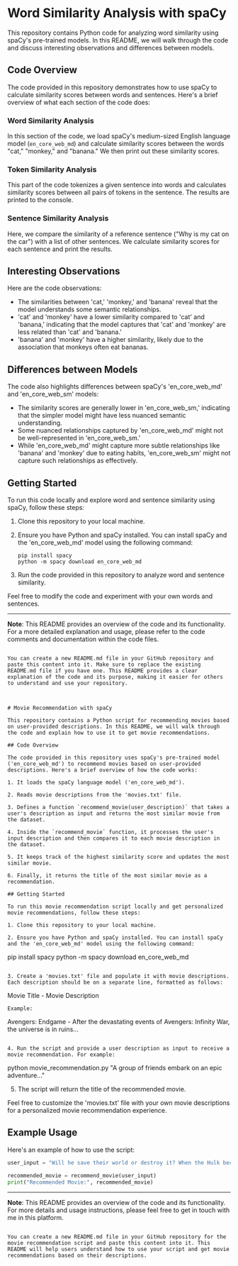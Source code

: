 
# Word Similarity Analysis with spaCy

This repository contains Python code for analyzing word similarity using spaCy's pre-trained models. In this README, we will walk through the code and discuss interesting observations and differences between models.

## Code Overview

The code provided in this repository demonstrates how to use spaCy to calculate similarity scores between words and sentences. Here's a brief overview of what each section of the code does:

### Word Similarity Analysis

In this section of the code, we load spaCy's medium-sized English language model (`en_core_web_md`) and calculate similarity scores between the words "cat," "monkey," and "banana." We then print out these similarity scores.

### Token Similarity Analysis

This part of the code tokenizes a given sentence into words and calculates similarity scores between all pairs of tokens in the sentence. The results are printed to the console.

### Sentence Similarity Analysis

Here, we compare the similarity of a reference sentence ("Why is my cat on the car") with a list of other sentences. We calculate similarity scores for each sentence and print the results.

## Interesting Observations

Here are the code observations:

- The similarities between 'cat,' 'monkey,' and 'banana' reveal that the model understands some semantic relationships.
- 'cat' and 'monkey' have a lower similarity compared to 'cat' and 'banana,' indicating that the model captures that 'cat' and 'monkey' are less related than 'cat' and 'banana.'
- 'banana' and 'monkey' have a higher similarity, likely due to the association that monkeys often eat bananas.

## Differences between Models

The code also highlights differences between spaCy's 'en_core_web_md' and 'en_core_web_sm' models:

- The similarity scores are generally lower in 'en_core_web_sm,' indicating that the simpler model might have less nuanced semantic understanding.
- Some nuanced relationships captured by 'en_core_web_md' might not be well-represented in 'en_core_web_sm.'
- While 'en_core_web_md' might capture more subtle relationships like 'banana' and 'monkey' due to eating habits, 'en_core_web_sm' might not capture such relationships as effectively.

## Getting Started

To run this code locally and explore word and sentence similarity using spaCy, follow these steps:

1. Clone this repository to your local machine.

2. Ensure you have Python and spaCy installed. You can install spaCy and the 'en_core_web_md' model using the following command:
   ```
   pip install spacy
   python -m spacy download en_core_web_md
   ```

3. Run the code provided in this repository to analyze word and sentence similarity.

Feel free to modify the code and experiment with your own words and sentences.

---

**Note**: This README provides an overview of the code and its functionality. For a more detailed explanation and usage, please refer to the code comments and documentation within the code files.

```

You can create a new README.md file in your GitHub repository and paste this content into it. Make sure to replace the existing README.md file if you have one. This README provides a clear explanation of the code and its purpose, making it easier for others to understand and use your repository.



# Movie Recommendation with spaCy

This repository contains a Python script for recommending movies based on user-provided descriptions. In this README, we will walk through the code and explain how to use it to get movie recommendations.

## Code Overview

The code provided in this repository uses spaCy's pre-trained model ('en_core_web_md') to recommend movies based on user-provided descriptions. Here's a brief overview of how the code works:

1. It loads the spaCy language model ('en_core_web_md').

2. Reads movie descriptions from the 'movies.txt' file.

3. Defines a function `recommend_movie(user_description)` that takes a user's description as input and returns the most similar movie from the dataset.

4. Inside the `recommend_movie` function, it processes the user's input description and then compares it to each movie description in the dataset.

5. It keeps track of the highest similarity score and updates the most similar movie.

6. Finally, it returns the title of the most similar movie as a recommendation.

## Getting Started

To run this movie recommendation script locally and get personalized movie recommendations, follow these steps:

1. Clone this repository to your local machine.

2. Ensure you have Python and spaCy installed. You can install spaCy and the 'en_core_web_md' model using the following command:
   ```
   pip install spacy
   python -m spacy download en_core_web_md
   ```

3. Create a 'movies.txt' file and populate it with movie descriptions. Each description should be on a separate line, formatted as follows:
   ```
   Movie Title - Movie Description
   ```
   Example:
   ```
   Avengers: Endgame - After the devastating events of Avengers: Infinity War, the universe is in ruins...
   ```

4. Run the script and provide a user description as input to receive a movie recommendation. For example:
   ```
   python movie_recommendation.py "A group of friends embark on an epic adventure..."

5. The script will return the title of the recommended movie.

Feel free to customize the 'movies.txt' file with your own movie descriptions for a personalized movie recommendation experience.

## Example Usage

Here's an example of how to use the script:

```python
user_input = "Will he save their world or destroy it? When the Hulk becomes too dangerous..."

recommended_movie = recommend_movie(user_input)
print("Recommended Movie:", recommended_movie)
```

---

**Note**: This README provides an overview of the code and its functionality. For more details and usage instructions, please feel free to get in touch with me in this platform.

```

You can create a new README.md file in your GitHub repository for the movie recommendation script and paste this content into it. This README will help users understand how to use your script and get movie recommendations based on their descriptions.
